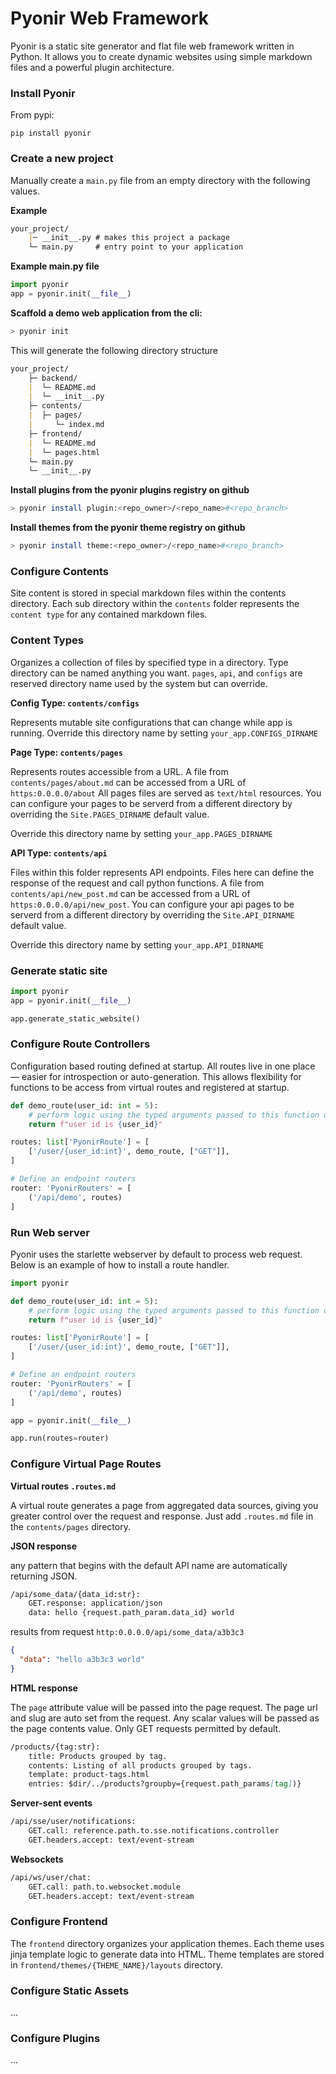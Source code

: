 # Pyonir Web Framework

Pyonir is a static site generator and flat file web framework written in Python. It allows you to create dynamic websites using simple markdown files and a powerful plugin architecture.

### Install Pyonir

From pypi:

`pip install pyonir`


### Create a new project

Manually create a `main.py` file from an empty directory with the following values.

**Example**
```markdown
your_project/
    |─ __init__.py # makes this project a package
    └─ main.py     # entry point to your application
```

**Example main.py file**
```python
import pyonir
app = pyonir.init(__file__)
```

**Scaffold a demo web application from the cli:**

```bash
> pyonir init
```

This will generate the following directory structure

```md
your_project/
    ├─ backend/
    |  └─ README.md
    |  └─ __init__.py
    ├─ contents/
    |  ├─ pages/
    |     └─ index.md
    ├─ frontend/
    |  └─ README.md
    |  └─ pages.html
    └─ main.py
    └─ __init__.py
```

**Install plugins from the pyonir plugins registry on github**

```bash
> pyonir install plugin:<repo_owner>/<repo_name>#<repo_branch>
```

**Install themes from the pyonir theme registry on github**

```bash
> pyonir install theme:<repo_owner>/<repo_name>#<repo_branch>
```

### Configure Contents

Site content is stored in special markdown files within the contents directory. 
Each sub directory within the `contents` folder represents the `content type` for any contained markdown files.

### Content Types

Organizes a collection of files by specified type in a directory. Type directory can be named anything you want.
`pages`, `api`, and `configs` are reserved directory name used by the system but can override.

**Config Type: `contents/configs`**

Represents mutable site configurations that can change while app is running.
Override this directory name by setting `your_app.CONFIGS_DIRNAME`

**Page Type: `contents/pages`** 

Represents routes accessible from a URL. A file from `contents/pages/about.md` can be accessed from a URL of `https:0.0.0.0/about`
All pages files are served as `text/html` resources. You can configure your pages to be serverd from a different directory by overriding the `Site.PAGES_DIRNAME` default value.

Override this directory name by setting `your_app.PAGES_DIRNAME`

**API Type: `contents/api`**

Files within this folder represents API endpoints. Files here can define the response of the request and call python functions.
A file from `contents/api/new_post.md` can be accessed from a URL of `https:0.0.0.0/api/new_post`.
You can configure your api pages to be serverd from a different directory by overriding the `Site.API_DIRNAME` default value.

Override this directory name by setting `your_app.API_DIRNAME`

### Generate static site

```python
import pyonir
app = pyonir.init(__file__)

app.generate_static_website()
```

### Configure Route Controllers

Configuration based routing defined at startup. All routes live in one place — easier for introspection or auto-generation.
This allows flexibility for functions to be access from virtual routes and registered at startup.

```python
def demo_route(user_id: int = 5):
    # perform logic using the typed arguments passed to this function on request
    return f"user id is {user_id}"

routes: list['PyonirRoute'] = [
    ['/user/{user_id:int}', demo_route, ["GET"]],
]

# Define an endpoint routers
router: 'PyonirRouters' = [
    ('/api/demo', routes)
]
```

### Run Web server

Pyonir uses the starlette webserver by default to process web request. Below is an example of how to install a route
handler.

```python
import pyonir

def demo_route(user_id: int = 5):
    # perform logic using the typed arguments passed to this function on request
    return f"user id is {user_id}"

routes: list['PyonirRoute'] = [
    ['/user/{user_id:int}', demo_route, ["GET"]],
]

# Define an endpoint routers
router: 'PyonirRouters' = [
    ('/api/demo', routes)
]

app = pyonir.init(__file__)

app.run(routes=router)
```

### Configure Virtual Page Routes

**Virtual routes `.routes.md`**

A virtual route generates a page from aggregated data sources, giving you greater control over the request and response.
Just add `.routes.md` file in the `contents/pages` directory.

**JSON response** 

any pattern that begins with the default API name are automatically returning JSON.

```md
/api/some_data/{data_id:str}: 
    GET.response: application/json
    data: hello {request.path_param.data_id} world
```

results from request `http:0.0.0.0/api/some_data/a3b3c3`

```json
{
  "data": "hello a3b3c3 world"
}
```

**HTML response**

The `page` attribute value will be passed into the page request. The page url and slug are auto set from the request.
Any scalar values will be passed as the page contents value. Only GET requests permitted by default.

```md
/products/{tag:str}:
    title: Products grouped by tag.
    contents: Listing of all products grouped by tags.
    template: product-tags.html
    entries: $dir/../products?groupby={request.path_params[tag])}
```

**Server-sent events**

```md
/api/sse/user/notifications:
    GET.call: reference.path.to.sse.notifications.controller
    GET.headers.accept: text/event-stream
```

**Websockets**

```md
/api/ws/user/chat:
    GET.call: path.to.websocket.module
    GET.headers.accept: text/event-stream
```




### Configure Frontend

The `frontend` directory organizes your application themes. Each theme uses jinja template logic to generate data into
HTML. Theme templates are stored in `frontend/themes/{THEME_NAME}/layouts` directory.

### Configure Static Assets
...

### Configure Plugins
...